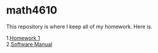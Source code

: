 # math4610

This repository is where I keep all of my homework. Here is.

1.[Homework 1](https://jaredcl1994.github.io/math4610/homework1)  
2.[Software Manual](https://jaredcl1994.github.io/math4610/SoftwareManual)
